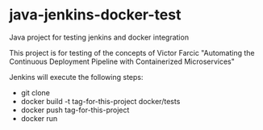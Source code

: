 # java-jenkins-docker-test
Java project for testing jenkins and docker integration

This project is for testing of the concepts of Victor Farcic "Automating the Continuous Deployment Pipeline with Containerized Microservices"

Jenkins will execute the following steps:
- git clone 
- docker build -t tag-for-this-project docker/tests
- docker push tag-for-this-project <url to the docker registry>
- docker run
